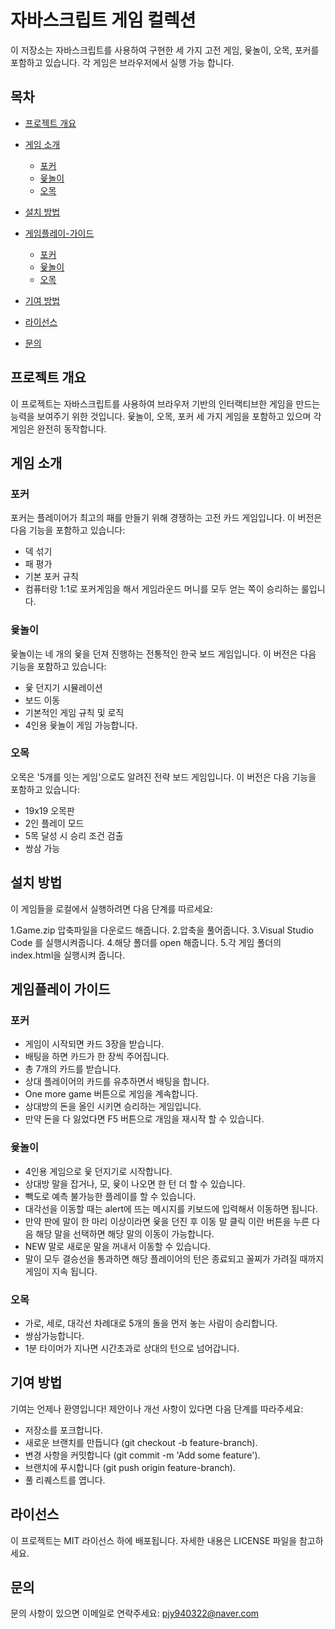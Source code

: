 # 자바스크립트 게임 컬렉션

이 저장소는 자바스크립트를 사용하여 구현한 세 가지 고전 게임, 윷놀이, 오목, 포커를 포함하고 있습니다. 각 게임은 브라우저에서 실행 가능 합니다.

## 목차

- [프로젝트 개요](#프로젝트-개요)
- [게임 소개](#게임-소개)
  - [포커](#포커)
  - [윷놀이](#윷놀이)
  - [오목](#오목)

- [설치 방법](#설치-방법)
- [게임플레이-가이드](#게임플레이-가이드)
  - [포커](#포커)
  - [윷놀이](#윷놀이)
  - [오목](#오목)
- [기여 방법](#기여-방법)
- [라이선스](#라이선스)
- [문의](#문의)

## 프로젝트 개요

이 프로젝트는 자바스크립트를 사용하여 브라우저 기반의 인터랙티브한 게임을 만드는 능력을 보여주기 위한 것입니다. 윷놀이, 오목, 포커 세 가지 게임을 포함하고 있으며 각 게임은 완전히 동작합니다.

## 게임 소개

### 포커

포커는 플레이어가 최고의 패를 만들기 위해 경쟁하는 고전 카드 게임입니다. 이 버전은 다음 기능을 포함하고 있습니다:
- 덱 섞기
- 패 평가
- 기본 포커 규칙
- 컴퓨터랑 1:1로 포커게임을 해서 게임라운드 머니를 모두 얻는 쪽이 승리하는 룰입니다.

### 윷놀이

윷놀이는 네 개의 윷을 던져 진행하는 전통적인 한국 보드 게임입니다. 이 버전은 다음 기능을 포함하고 있습니다:
- 윷 던지기 시뮬레이션
- 보드 이동
- 기본적인 게임 규칙 및 로직
- 4인용 윷놀이 게임 가능합니다.

### 오목

오목은 '5개를 잇는 게임'으로도 알려진 전략 보드 게임입니다. 이 버전은 다음 기능을 포함하고 있습니다:
- 19x19 오목판
- 2인 플레이 모드
- 5목 달성 시 승리 조건 검출
- 쌍삼 가능



## 설치 방법

이 게임들을 로컬에서 실행하려면 다음 단계를 따르세요:

1.Game.zip 압축파일을 다운로드 해줍니다.
2.압축을 풀어줍니다.
3.Visual Studio Code 를 실행시켜줍니다.
4.해당 폴더를 open 해줍니다.
5.각 게임 폴더의 index.html을 실행시켜 줍니다.

## 게임플레이 가이드

 ### 포커 
- 게임이 시작되면 카드 3장을 받습니다.
- 배팅을 하면 카드가 한 장씩 주어집니다.
- 총 7개의 카드를 받습니다.
- 상대 플레이어의 카드를 유추하면서 배팅을 합니다.
- One more game 버튼으로 게임을 계속합니다.
- 상대방의 돈을 올인 시키면 승리하는 게임입니다.
- 만약 돈을 다 잃었다면 F5 버튼으로 개임을 재시작 할 수 있습니다.

### 윷놀이
- 4인용 게임으로 윷 던지기로 시작합니다.
- 상대방 말을 잡거나, 모, 윷이 나오면 한 턴 더 할 수 있습니다.
- 빽도로 예측 불가능한 플레이를 할 수 있습니다.
- 대각선을 이동할 때는 alert에 뜨는 메시지를 키보드에 입력해서 이동하면 됩니다.
- 만약 판에 말이 한 마리 이상이라면 윷을 던진 후 이동 말 클릭 이란 버튼을 누른 다음 해당 말을 선택하면 해당 말의 이동이 가능합니다.
- NEW 말로 새로운 말을 꺼내서 이동할 수 있습니다.
- 말이 모두 결승선을 통과하면 해당 플레이어의 턴은 종료되고 꼴찌가 가려질 때까지 게임이 지속 됩니다.
 
 ### 오목
 - 가로, 세로, 대각선 차례대로 5개의 돌을 먼저 놓는 사람이 승리합니다.
 - 쌍삼가능합니다.
 - 1분 타이머가 지나면 시간초과로 상대의 턴으로 넘어갑니다.

## 기여 방법
기여는 언제나 환영입니다! 제안이나 개선 사항이 있다면 다음 단계를 따라주세요:

- 저장소를 포크합니다.
- 새로운 브랜치를 만듭니다 (git checkout -b feature-branch).
- 변경 사항을 커밋합니다 (git commit -m 'Add some feature').
- 브랜치에 푸시합니다 (git push origin feature-branch).
- 풀 리퀘스트를 엽니다.

## 라이선스
이 프로젝트는 MIT 라이선스 하에 배포됩니다. 자세한 내용은 LICENSE 파일을 참고하세요.

## 문의
문의 사항이 있으면 이메일로 연락주세요: pjy940322@naver.com


